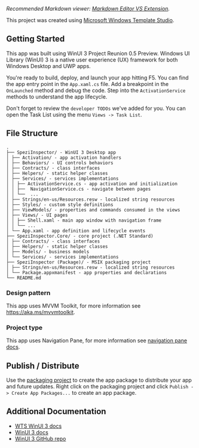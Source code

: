 ﻿*Recommended Markdown viewer: [Markdown Editor VS Extension](https://marketplace.visualstudio.com/items?itemName=MadsKristensen.MarkdownEditor).*

This project was created using [Microsoft Windows Template Studio](https://aka.ms/wts).

## Getting Started
This app was built using WinUI 3 Project Reunion 0.5 Preview.
Windows UI Library (WinUI) 3 is a native user experience (UX) framework for both Windows Desktop and UWP apps.

You're ready to build, deploy, and launch your app hitting F5. You can find the app entry point in the `App.xaml.cs` file. 
Add a breakpoint in the `OnLaunched` method and debug the code. Step into the `ActivationService` methods to understand the app lifecycle.

Don't forget to review the `developer TODOs` we've added for you. 
You can open the Task List using the menu `Views -> Task List`.

## File Structure
```
.
├── SpeziInspector/ - WinUI 3 Desktop app
│ ├── Activation/ - app activation handlers
│ ├── Behaviors/ - UI controls behaviors
│ ├── Contracts/ - class interfaces
│ ├── Helpers/ - static helper classes
│ ├── Services/ - services implementations
│ │ ├── ActivationService.cs - app activation and initialization
│ │ ├──  NavigationService.cs - navigate between pages
│ │ └──  ...
│ ├── Strings/en-us/Resources.resw - localized string resources
│ ├── Styles/ - custom style definitions
│ ├── ViewModels/ - properties and commands consumed in the views
│ ├── Views/ - UI pages
│ │ ├── Shell.xaml - main app window with navigation frame
│ │ └── ...
│ └── App.xaml - app definition and lifecycle events
├── SpeziInspector.Core/ - core project (.NET Standard)
│ ├── Contracts/ - class interfaces
│ ├── Helpers/ - static helper classes
│ ├── Models/ - business models
│ └── Services/ - services implementations
├── SpeziInspector (Package)/ - MSIX packaging project
│ ├── Strings/en-us/Resources.resw - localized string resources
│ └── Package.appxmanifest - app properties and declarations
└── README.md
```

### Design pattern
This app uses MVVM Toolkit, for more information see https://aka.ms/mvvmtoolkit.

### Project type
This app uses Navigation Pane, for more information see [navigation pane docs](https://github.com/microsoft/WindowsTemplateStudio/blob/dev/docs/UWP/projectTypes/navigationpane.md).

## Publish / Distribute

Use the [packaging project](http://aka.ms/msix) to create the app package to distribute your app and future updates. 
Right click on the packaging project and click `Publish -> Create App Packages...` to create an app package.

## Additional Documentation

- [WTS WinUI 3 docs](https://github.com/microsoft/WindowsTemplateStudio/tree/dev/docs/WinUI)
- [WinUI 3 docs](https://docs.microsoft.com/windows/apps/winui/winui3/)
- [WinUI 3 GitHub repo](https://github.com/microsoft/microsoft-ui-xaml)
